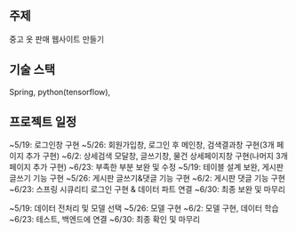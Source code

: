 ## 주제
중고 옷 판매 웹사이트 만들기


## 기술 스택
Spring, python(tensorflow), 


## 프로젝트 일정
<FE>
~5/19: 로그인창 구현
~5/26: 회원가입창, 로그인 후 메인창, 검색결과창 구현(3개 페이지 추가 구현)
~6/2: 상세검색 모달창, 글쓰기창, 물건 상세페이지창 구현(나머지 3개 페이지 추가 구현)
~6/23: 부족한 부분 보완 및 수정  
  
<BE>
~5/19: 테이블 설계 보완, 게시판 글쓰기 기능 구현
~5/26: 게시판 글쓰기&댓글 기능 구현
~6/2: 게시판 댓글 기능 구현
~6/23: 스프링 시큐리티 로그인 구현 & 데이터 파트 연결
~6/30:  최종 보완 및 마무리  
  
<DL>
~5/19: 데이터 전처리 및 모델 선택
~5/26: 모델 구현
~6/2: 모델 구현, 데이터 학습
~6/23: 테스트, 백엔드에 연결
~6/30: 최종 확인 및 마무리

